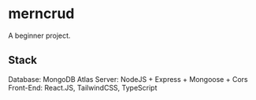 # merncrud 
A beginner project.
## Stack
Database: MongoDB Atlas
Server: NodeJS + Express + Mongoose + Cors
Front-End: React.JS, TailwindCSS, TypeScript
